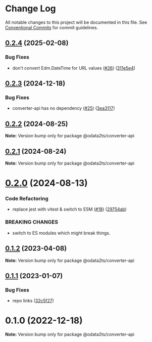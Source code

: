 # Change Log

All notable changes to this project will be documented in this file.
See [Conventional Commits](https://conventionalcommits.org) for commit guidelines.

## [0.2.4](https://github.com/odata2ts/converter/compare/@odata2ts/converter-api@0.2.3...@odata2ts/converter-api-v0.2.4) (2025-02-08)


### Bug Fixes

* don't convert Edm.DateTime for URL values ([#26](https://github.com/odata2ts/converter/issues/26)) ([311e5e4](https://github.com/odata2ts/converter/commit/311e5e4ac9dff32188630547927fccfb2df3a38d))

## [0.2.3](https://github.com/odata2ts/converter/compare/@odata2ts/converter-api@0.2.2...@odata2ts/converter-api@0.2.3) (2024-12-18)


### Bug Fixes

* converter-api has no dependency ([#25](https://github.com/odata2ts/converter/issues/25)) ([3ea3117](https://github.com/odata2ts/converter/commit/3ea31175273037a1d0e1107b1dabf561b52c9f45))






## [0.2.2](https://github.com/odata2ts/converter/compare/@odata2ts/converter-api@0.2.1...@odata2ts/converter-api@0.2.2) (2024-08-25)

**Note:** Version bump only for package @odata2ts/converter-api





## [0.2.1](https://github.com/odata2ts/converter/compare/@odata2ts/converter-api@0.2.0...@odata2ts/converter-api@0.2.1) (2024-08-24)

**Note:** Version bump only for package @odata2ts/converter-api





# [0.2.0](https://github.com/odata2ts/converter/compare/@odata2ts/converter-api@0.1.2...@odata2ts/converter-api@0.2.0) (2024-08-13)


### Code Refactoring

* replace jest with vitest & switch to ESM ([#18](https://github.com/odata2ts/converter/issues/18)) ([29754ab](https://github.com/odata2ts/converter/commit/29754abec8617cfe45f647ffbf91e92586b79ee9))


### BREAKING CHANGES

* switch to ES modules which might break things.





## [0.1.2](https://github.com/odata2ts/converter/compare/@odata2ts/converter-api@0.1.1...@odata2ts/converter-api@0.1.2) (2023-04-08)

**Note:** Version bump only for package @odata2ts/converter-api






## [0.1.1](https://github.com/odata2ts/converter/compare/@odata2ts/converter-api@0.1.0...@odata2ts/converter-api@0.1.1) (2023-01-07)


### Bug Fixes

* repo links ([32c5f27](https://github.com/odata2ts/converter/commit/32c5f277d8f0801c369c23be5355233030a97a40))





# 0.1.0 (2022-12-18)

**Note:** Version bump only for package @odata2ts/converter-api
